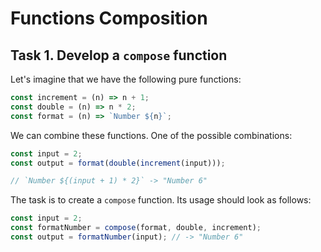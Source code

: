 # Functions Composition

## Task 1. Develop a `compose` function

Let's imagine that we have the following pure functions:

```js
const increment = (n) => n + 1;
const double = (n) => n * 2;
const format = (n) => `Number ${n}`;
```

We can combine these functions. One of the possible combinations:

```js
const input = 2;
const output = format(double(increment(input)));

// `Number ${(input + 1) * 2}` -> "Number 6"
```

The task is to create a `compose` function. Its usage should look as follows:

```js
const input = 2;
const formatNumber = compose(format, double, increment);
const output = formatNumber(input); // -> "Number 6"
```
